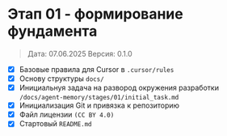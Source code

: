 # Этап 01 - формирование фундамента

> Дата: 07.06.2025
> Версия: 0.1.0

- [x] Базовые правила для Cursor в `.cursor/rules`
- [x] Основу структуры `docs/`
- [x] Инициальнуя задача на развород окружения разработки `/docs/agent-memory/stages/01/initial_task.md`
- [x] Инициализация Git и привязка к репозиторию
- [x] Файл лицензии `(CC BY 4.0)`
- [x] Стартовый `README.md`
